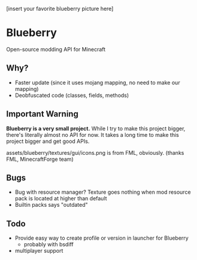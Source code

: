 [insert your favorite blueberry picture here]

# Blueberry

Open-source modding API for Minecraft

## Why?
- Faster update (since it uses mojang mapping, no need to make our mapping)
- Deobfuscated code (classes, fields, methods)

## Important Warning
**Blueberry is a very small project.**
While I try to make this project bigger, there's literally almost no API for now.
It takes a long time to make this project bigger and get good APIs.

assets/blueberry/textures/gui/icons.png is from FML, obviously. (thanks FML, MinecraftForge team)

## Bugs
- Bug with resource manager? Texture goes nothing when mod resource pack is located at higher than default
- Builtin packs says "outdated"

## Todo
- Provide easy way to create profile or version in launcher for Blueberry
  - probably with bsdiff
- multiplayer support
